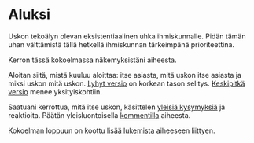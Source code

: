 # Aluksi

Uskon tekoälyn olevan eksistentiaalinen uhka ihmiskunnalle. Pidän tämän uhan välttämistä tällä hetkellä ihmiskunnan tärkeimpänä prioriteettina.

Kerron tässä kokoelmassa näkemyksistäni aiheesta.

Aloitan siitä, mistä kuuluu aloittaa: itse asiasta, mitä uskon itse asiasta ja miksi uskon mitä uskon. [Lyhyt versio](/tekoaly/lyhyt) on korkean tason selitys. [Keskipitkä versio](/tekoaly/keskipitka) menee yksityiskohtiin.

Saatuani kerrottua, mitä itse uskon, käsittelen [yleisiä kysymyksiä](/tekoaly/usein) ja reaktioita. Päätän yleisluontoisella [kommentilla](/tekoaly/joten) aiheesta.

Kokoelman loppuun on koottu [lisää lukemista](/tekoaly/lukemista) aiheeseen liittyen.
